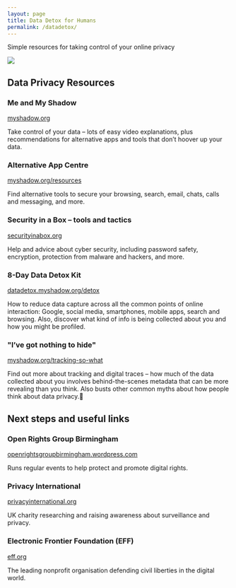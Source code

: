 ```yaml
---
layout: page
title: Data Detox for Humans
permalink: /datadetox/
---
```


Simple resources for taking control of your online privacy

![](http://instructionsforhumans.com/images/datadetox.jpg)

## Data Privacy Resources

### Me and My Shadow
[myshadow.org](http://myshadow.org)

Take control of your data – lots of easy video explanations, plus recommendations for alternative apps and tools that don’t hoover up your data.

### Alternative App Centre
[myshadow.org/resources](http://myshadow.org/resources)

Find alternative tools to secure your browsing, search, email, chats, calls and messaging, and more.

### Security in a Box – tools and tactics
[securityinabox.org](http://securityinabox.org)

Help and advice about cyber security, including password safety, encryption, protection from malware and hackers, and more.

### 8-Day Data Detox Kit
[datadetox.myshadow.org/detox](http://datadetox.myshadow.org/detox)

How to reduce data capture across all the common points of online interaction: Google, social media, smartphones, mobile apps, search and browsing. Also, discover what kind of info is being collected about you and how you might be profiled. 

### "I’ve got nothing to hide"
[myshadow.org/tracking-so-what](http://myshadow.org/tracking-so-what)

Find out more about tracking and digital traces – how much of the data collected about you involves behind-the-scenes metadata that can be more revealing than you think. Also busts other common myths about how people think about data privacy.

## Next steps and useful links

### Open Rights Group Birmingham
[openrightsgroupbirmingham.wordpress.com](http://openrightsgroupbirmingham.wordpress.com)

Runs regular events to help protect and promote digital rights.


### Privacy International
[privacyinternational.org](http://privacyinternational.org)

UK charity researching and raising awareness about surveillance and privacy.


### Electronic Frontier Foundation (EFF)
[eff.org](http://eff.org)

The leading nonprofit organisation defending civil liberties in the digital world.
